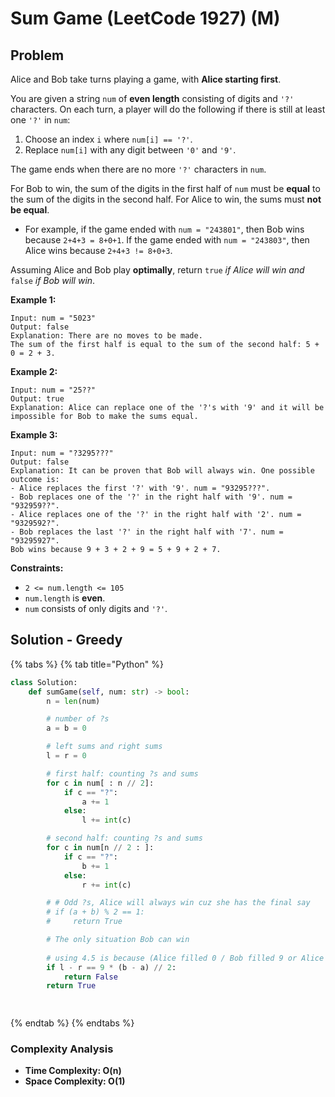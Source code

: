 # Sum Game (LeetCode 1927) (M)

## Problem

Alice and Bob take turns playing a game, with **Alice starting first**.

You are given a string `num` of **even length** consisting of digits and `'?'` characters. On each turn, a player will do the following if there is still at least one `'?'` in `num`:

1. Choose an index `i` where `num[i] == '?'`.
2. Replace `num[i]` with any digit between `'0'` and `'9'`.

The game ends when there are no more `'?'` characters in `num`.

For Bob to win, the sum of the digits in the first half of `num` must be **equal** to the sum of the digits in the second half. For Alice to win, the sums must **not be equal**.

* For example, if the game ended with `num = "243801"`, then Bob wins because `2+4+3 = 8+0+1`. If the game ended with `num = "243803"`, then Alice wins because `2+4+3 != 8+0+3`.

Assuming Alice and Bob play **optimally**, return `true` _if Alice will win and_ `false` _if Bob will win_.

**Example 1:**

```
Input: num = "5023"
Output: false
Explanation: There are no moves to be made.
The sum of the first half is equal to the sum of the second half: 5 + 0 = 2 + 3.
```

**Example 2:**

```
Input: num = "25??"
Output: true
Explanation: Alice can replace one of the '?'s with '9' and it will be impossible for Bob to make the sums equal.
```

**Example 3:**

```
Input: num = "?3295???"
Output: false
Explanation: It can be proven that Bob will always win. One possible outcome is:
- Alice replaces the first '?' with '9'. num = "93295???".
- Bob replaces one of the '?' in the right half with '9'. num = "932959??".
- Alice replaces one of the '?' in the right half with '2'. num = "9329592?".
- Bob replaces the last '?' in the right half with '7'. num = "93295927".
Bob wins because 9 + 3 + 2 + 9 = 5 + 9 + 2 + 7.
```

**Constraints:**

* `2 <= num.length <= 105`
* `num.length` is **even**.
* `num` consists of only digits and `'?'`.

## Solution - Greedy

{% tabs %}
{% tab title="Python" %}
```python
class Solution:
    def sumGame(self, num: str) -> bool:
        n = len(num)

        # number of ?s
        a = b = 0

        # left sums and right sums
        l = r = 0

        # first half: counting ?s and sums
        for c in num[ : n // 2]:
            if c == "?":
                a += 1
            else:
                l += int(c)

        # second half: counting ?s and sums
        for c in num[n // 2 : ]:
            if c == "?":
                b += 1
            else:
                r += int(c)

        # # Odd ?s, Alice will always win cuz she has the final say
        # if (a + b) % 2 == 1:
        #     return True

        # The only situation Bob can win
        
        # using 4.5 is because (Alice filled 0 / Bob filled 9 or Alice filled 1 / Bob filled 0) 
        if l - r == 9 * (b - a) // 2:
            return False
        return True

        
```
{% endtab %}
{% endtabs %}

### Complexity Analysis

* **Time Complexity: O(n)**
* **Space Complexity: O(1)**
